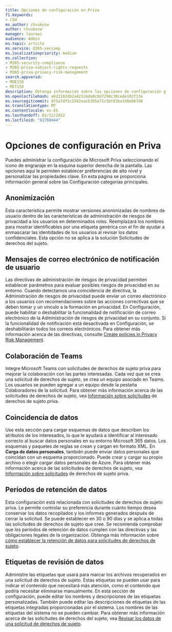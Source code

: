 ```yaml
---
title: Opciones de configuración en Priva
f1.keywords:
- CSH
ms.author: chvukosw
author: chvukosw
manager: laurawi
audience: Admin
ms.topic: article
ms.service: O365-seccomp
ms.localizationpriority: medium
ms.collection:
- M365-security-compliance
- M365-priva-subject-rights-requests
- M365-priva-privacy-risk-management
search.appverid:
- MOE150
- MET150
description: Obtenga información sobre las opciones de configuración global de Microsoft Priva.
ms.openlocfilehash: a621102db2a421cbda0c8d7298c30cede102f13e
ms.sourcegitcommit: 875a7df5c2562eac6395e71c5bf83ba1d0a067d8
ms.translationtype: MT
ms.contentlocale: es-ES
ms.lasthandoff: 02/12/2022
ms.locfileid: "62768444"
---
```

# <a name="configure-priva-settings"></a>Opciones de configuración en Priva

Puedes administrar la configuración de Microsoft Priva seleccionando el icono de engranaje en la esquina superior derecha de la pantalla. Las opciones aquí le permiten establecer preferencias de alto nivel y personalizar las propiedades clave. En esta página se proporciona información general sobre las Configuración categorías principales.

## <a name="anonymization"></a>Anonimización

Esta característica permite mostrar versiones anonimizadas de nombres de usuario dentro de las características de administración de riesgos de privacidad a los usuarios en determinados roles. Reemplazará los nombres para mostrar identificables por una etiqueta genérica con el fin de ayudar a enmascarar las identidades de los usuarios al revisar los datos confidenciales. Esta opción no se aplica a la solución Solicitudes de derechos del sujeto.

## <a name="user-notification-emails"></a>Mensajes de correo electrónico de notificación de usuario  

Las directivas de administración de riesgos de privacidad permiten establecer parámetros para evaluar posibles riesgos de privacidad en su entorno. Cuando detectamos una coincidencia de directiva, la Administración de riesgos de privacidad puede enviar un correo electrónico a los usuarios con recomendaciones sobre las acciones correctivas que se deben tomar y un vínculo a la formación en privacidad. En Configuración, puede habilitar o deshabilitar la funcionalidad de notificación de correo electrónico de la Administración de riesgos de privacidad en su conjunto. Si la funcionalidad de notificación está desactivada en Configuración, se deshabilitarán todos los correos electrónicos. Para obtener más información acerca de las directivas, consulte [Create policies in Privacy Risk Management](risk-management-policies.md).

## <a name="teams-collaboration"></a>Colaboración de Teams  

Integre Microsoft Teams con solicitudes de derechos de sujeto priva para mejorar la colaboración con las partes interesadas. Cada vez que se crea una solicitud de derechos de sujeto, se crea un equipo asociado en Teams. Los usuarios se pueden agregar a un equipo desde la pestaña Colaboradores de la solicitud. Para obtener más información acerca de las solicitudes de derechos de sujeto, vea [Información sobre solicitudes](subject-rights-requests.md) de derechos de sujeto priva.

## <a name="data-matching"></a>Coincidencia de datos  

Use esta sección para cargar esquemas de datos que describen los atributos de los interesados, lo que le ayudará a identificar al interesado correcto al buscar datos personales en su entorno Microsoft 365 datos. Los esquemas y paquetes de reglas se crean y cargan en formato XML. En **Carga de datos personales**, también puede enviar datos personales que coincidan con un esquema proporcionado. Puede crear y cargar su propio archivo o elegir cargar datos personales de Azure. Para obtener más información acerca de las solicitudes de derechos de sujeto, vea [Información sobre solicitudes](subject-rights-requests.md) de derechos de sujeto priva.

## <a name="data-retention-periods"></a>Períodos de retención de datos

Esta configuración está relacionada con solicitudes de derechos de sujeto priva. Le permite controlar su preferencia durante cuánto tiempo desea conservar los datos recopilados y los informes generados después de cerrar la solicitud. Se puede establecer en 30 o 90 días y se aplica a todas las solicitudes de derechos de sujeto que cree. Se recomienda comprobar que los períodos de retención de datos cumplen con las directivas y las obligaciones legales de la organización. Obtenga más información sobre [cómo establecer la retención de datos para solicitudes de derechos de sujeto](subject-rights-requests-reports.md#manage-data-retention).

## <a name="data-review-tags"></a>Etiquetas de revisión de datos

Administre las etiquetas que usará para marcar los archivos recuperados en una solicitud de derechos de sujeto. Estas etiquetas se pueden usar para indicar el contenido que necesitará más atención, como el contenido que podría necesitar eliminarse manualmente. En esta sección de configuración, puede editar los nombres y descripciones de las etiquetas personalizadas. También puede editar las descripciones de etiquetas de las etiquetas integradas proporcionadas por el sistema. Los nombres de las etiquetas del sistema no se pueden cambiar. Para obtener más información acerca de las solicitudes de derechos del sujeto, vea [Revisar los datos de una solicitud de derechos de sujeto](subject-rights-requests-data-review.md#step-3-review-data).
